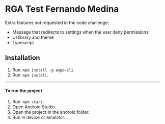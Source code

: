 # RGA Test Fernando Medina

Extra features not requested in the code challenge:
* Message that redirects to settings when the user deny permissions
* UI library and theme
* Typescript

## Installation

1. Run: `npm install -g expo-cli`.
2. Run: `npm install`.

----

#### To run the project

1. Run: `npm start`.
2. Open Android Studio.
3. Open the project in the android folder.
4. Run in device or emulator.

